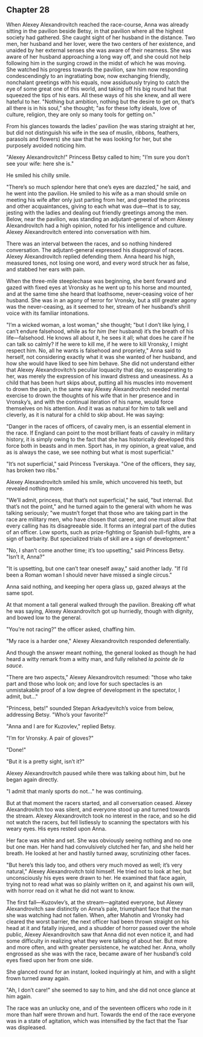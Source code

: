 ## Chapter 28


When Alexey Alexandrovitch reached the race-course, Anna was already
sitting in the pavilion beside Betsy, in that pavilion where all the
highest society had gathered. She caught sight of her husband in the
distance. Two men, her husband and her lover, were the two centers of
her existence, and unaided by her external senses she was aware of their
nearness. She was aware of her husband approaching a long way off, and
she could not help following him in the surging crowd in the midst of
which he was moving. She watched his progress towards the pavilion, saw
him now responding condescendingly to an ingratiating bow, now
exchanging friendly, nonchalant greetings with his equals, now
assiduously trying to catch the eye of some great one of this world, and
taking off his big round hat that squeezed the tips of his ears. All
these ways of his she knew, and all were hateful to her. "Nothing but
ambition, nothing but the desire to get on, that’s all there is in his
soul," she thought; "as for these lofty ideals, love of culture,
religion, they are only so many tools for getting on."

From his glances towards the ladies’ pavilion (he was staring straight
at her, but did not distinguish his wife in the sea of muslin, ribbons,
feathers, parasols and flowers) she saw that he was looking for her, but
she purposely avoided noticing him.

"Alexey Alexandrovitch!" Princess Betsy called to him; "I’m sure you
don’t see your wife: here she is."

He smiled his chilly smile.

"There’s so much splendor here that one’s eyes are dazzled," he said,
and he went into the pavilion. He smiled to his wife as a man should
smile on meeting his wife after only just parting from her, and greeted
the princess and other acquaintances, giving to each what was due—that
is to say, jesting with the ladies and dealing out friendly greetings
among the men. Below, near the pavilion, was standing an
adjutant-general of whom Alexey Alexandrovitch had a high opinion, noted
for his intelligence and culture. Alexey Alexandrovitch entered into
conversation with him.

There was an interval between the races, and so nothing hindered
conversation. The adjutant-general expressed his disapproval of races.
Alexey Alexandrovitch replied defending them. Anna heard his high,
measured tones, not losing one word, and every word struck her as false,
and stabbed her ears with pain.

When the three-mile steeplechase was beginning, she bent forward and
gazed with fixed eyes at Vronsky as he went up to his horse and mounted,
and at the same time she heard that loathsome, never-ceasing voice of
her husband. She was in an agony of terror for Vronsky, but a still
greater agony was the never-ceasing, as it seemed to her, stream of her
husband’s shrill voice with its familiar intonations.

"I’m a wicked woman, a lost woman," she thought; "but I don’t like
lying, I can’t endure falsehood, while as for _him_ (her husband) it’s
the breath of his life—falsehood. He knows all about it, he sees it all;
what does he care if he can talk so calmly? If he were to kill me, if he
were to kill Vronsky, I might respect him. No, all he wants is falsehood
and propriety," Anna said to herself, not considering exactly what it
was she wanted of her husband, and how she would have liked to see him
behave. She did not understand either that Alexey Alexandrovitch’s
peculiar loquacity that day, so exasperating to her, was merely the
expression of his inward distress and uneasiness. As a child that has
been hurt skips about, putting all his muscles into movement to drown
the pain, in the same way Alexey Alexandrovitch needed mental exercise
to drown the thoughts of his wife that in her presence and in Vronsky’s,
and with the continual iteration of his name, would force themselves on
his attention. And it was as natural for him to talk well and cleverly,
as it is natural for a child to skip about. He was saying:

"Danger in the races of officers, of cavalry men, is an essential
element in the race. If England can point to the most brilliant feats of
cavalry in military history, it is simply owing to the fact that she has
historically developed this force both in beasts and in men. Sport has,
in my opinion, a great value, and as is always the case, we see nothing
but what is most superficial."

"It’s not superficial," said Princess Tverskaya. "One of the officers,
they say, has broken two ribs."

Alexey Alexandrovitch smiled his smile, which uncovered his teeth, but
revealed nothing more.

"We’ll admit, princess, that that’s not superficial," he said, "but
internal. But that’s not the point," and he turned again to the general
with whom he was talking seriously; "we mustn’t forget that those who
are taking part in the race are military men, who have chosen that
career, and one must allow that every calling has its disagreeable side.
It forms an integral part of the duties of an officer. Low sports, such
as prize-fighting or Spanish bull-fights, are a sign of barbarity. But
specialized trials of skill are a sign of development."

"No, I shan’t come another time; it’s too upsetting," said Princess
Betsy. "Isn’t it, Anna?"

"It is upsetting, but one can’t tear oneself away," said another lady.
"If I’d been a Roman woman I should never have missed a single circus."

Anna said nothing, and keeping her opera glass up, gazed always at the
same spot.

At that moment a tall general walked through the pavilion. Breaking off
what he was saying, Alexey Alexandrovitch got up hurriedly, though with
dignity, and bowed low to the general.

"You’re not racing?" the officer asked, chaffing him.

"My race is a harder one," Alexey Alexandrovitch responded
deferentially.

And though the answer meant nothing, the general looked as though he had
heard a witty remark from a witty man, and fully relished _la pointe de
la sauce_.

"There are two aspects," Alexey Alexandrovitch resumed: "those who take
part and those who look on; and love for such spectacles is an
unmistakable proof of a low degree of development in the spectator, I
admit, but..."

"Princess, bets!" sounded Stepan Arkadyevitch’s voice from below,
addressing Betsy. "Who’s your favorite?"

"Anna and I are for Kuzovlev," replied Betsy.

"I’m for Vronsky. A pair of gloves?"

"Done!"

"But it is a pretty sight, isn’t it?"

Alexey Alexandrovitch paused while there was talking about him, but he
began again directly.

"I admit that manly sports do not..." he was continuing.

But at that moment the racers started, and all conversation ceased.
Alexey Alexandrovitch too was silent, and everyone stood up and turned
towards the stream. Alexey Alexandrovitch took no interest in the race,
and so he did not watch the racers, but fell listlessly to scanning the
spectators with his weary eyes. His eyes rested upon Anna.

Her face was white and set. She was obviously seeing nothing and no one
but one man. Her hand had convulsively clutched her fan, and she held
her breath. He looked at her and hastily turned away, scrutinizing other
faces.

"But here’s this lady too, and others very much moved as well; it’s very
natural," Alexey Alexandrovitch told himself. He tried not to look at
her, but unconsciously his eyes were drawn to her. He examined that face
again, trying not to read what was so plainly written on it, and against
his own will, with horror read on it what he did not want to know.

The first fall—Kuzovlev’s, at the stream—agitated everyone, but Alexey
Alexandrovitch saw distinctly on Anna’s pale, triumphant face that the
man she was watching had not fallen. When, after Mahotin and Vronsky had
cleared the worst barrier, the next officer had been thrown straight on
his head at it and fatally injured, and a shudder of horror passed over
the whole public, Alexey Alexandrovitch saw that Anna did not even
notice it, and had some difficulty in realizing what they were talking
of about her. But more and more often, and with greater persistence, he
watched her. Anna, wholly engrossed as she was with the race, became
aware of her husband’s cold eyes fixed upon her from one side.

She glanced round for an instant, looked inquiringly at him, and with a
slight frown turned away again.

"Ah, I don’t care!" she seemed to say to him, and she did not once
glance at him again.

The race was an unlucky one, and of the seventeen officers who rode in
it more than half were thrown and hurt. Towards the end of the race
everyone was in a state of agitation, which was intensified by the fact
that the Tsar was displeased.



